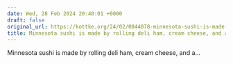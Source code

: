 ```yaml
---
date: Wed, 28 Feb 2024 20:40:01 +0000
draft: false
original_url: https://kottke.org/24/02/0044078-minnesota-sushi-is-made-b
title: Minnesota sushi is made by rolling deli ham, cream cheese, and a...
---
```


Minnesota sushi is made by rolling deli ham, cream cheese, and a...